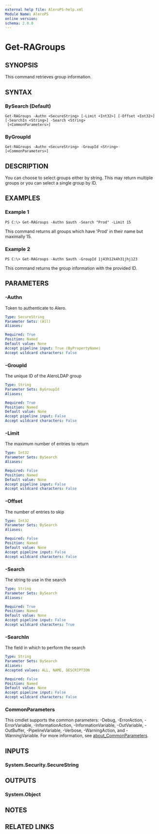 ```yaml
---
external help file: AleroPS-help.xml
Module Name: AleroPS
online version:
schema: 2.0.0
---
```


# Get-RAGroups

## SYNOPSIS
This command retrieves group information.

## SYNTAX

### BySearch (Default)
```
Get-RAGroups -Authn <SecureString> [-Limit <Int32>] [-Offset <Int32>] [-SearchIn <String>] -Search <String>
 [<CommonParameters>]
```

### ByGroupId
```
Get-RAGroups -Authn <SecureString> -GroupId <String> [<CommonParameters>]
```

## DESCRIPTION
You can choose to select groups either by string.
This may return multiple groups or you can select a single group by ID.

## EXAMPLES

### Example 1
```
PS C:\> Get-RAGroups -Authn $auth -Search "Prod" -Limit 15
```

This command returns all groups which have 'Prod' in their name but maximally 15.

### Example 2
```
PS C:\> Get-RAGroups -Authn $auth -GroupId 1j43h12k4h31jhj123
```

This command returns the group information with the provided ID.

## PARAMETERS

### -Authn
Token to authenticate to Alero.

```yaml
Type: SecureString
Parameter Sets: (All)
Aliases:

Required: True
Position: Named
Default value: None
Accept pipeline input: True (ByPropertyName)
Accept wildcard characters: False
```

### -GroupId
The unique ID of the AleroLDAP group

```yaml
Type: String
Parameter Sets: ByGroupId
Aliases:

Required: True
Position: Named
Default value: None
Accept pipeline input: False
Accept wildcard characters: False
```

### -Limit
The maximum number of entries to return

```yaml
Type: Int32
Parameter Sets: BySearch
Aliases:

Required: False
Position: Named
Default value: None
Accept pipeline input: False
Accept wildcard characters: False
```

### -Offset
The number of entries to skip

```yaml
Type: Int32
Parameter Sets: BySearch
Aliases:

Required: False
Position: Named
Default value: None
Accept pipeline input: False
Accept wildcard characters: False
```

### -Search
The string to use in the search

```yaml
Type: String
Parameter Sets: BySearch
Aliases:

Required: True
Position: Named
Default value: None
Accept pipeline input: False
Accept wildcard characters: True
```

### -SearchIn
The field in which to perform the search

```yaml
Type: String
Parameter Sets: BySearch
Aliases:
Accepted values: ALL, NAME, DESCRIPTION

Required: False
Position: Named
Default value: None
Accept pipeline input: False
Accept wildcard characters: False
```

### CommonParameters
This cmdlet supports the common parameters: -Debug, -ErrorAction, -ErrorVariable, -InformationAction, -InformationVariable, -OutVariable, -OutBuffer, -PipelineVariable, -Verbose, -WarningAction, and -WarningVariable. For more information, see [about_CommonParameters](http://go.microsoft.com/fwlink/?LinkID=113216).

## INPUTS

### System.Security.SecureString
## OUTPUTS

### System.Object
## NOTES

## RELATED LINKS
